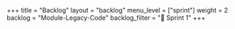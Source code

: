 +++
title = "Backlog"
layout = "backlog"
menu_level = ["sprint"]
weight = 2
backlog = "Module-Legacy-Code"
backlog_filter = "📅 Sprint 1"
+++
